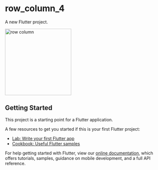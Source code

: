 # row_column_4

A new Flutter project.

<img width="219" alt="row column" src="https://user-images.githubusercontent.com/40392114/67608218-81c5b280-f7b1-11e9-9598-e06c2b62c787.png">


## Getting Started

This project is a starting point for a Flutter application.

A few resources to get you started if this is your first Flutter project:

- [Lab: Write your first Flutter app](https://flutter.dev/docs/get-started/codelab)
- [Cookbook: Useful Flutter samples](https://flutter.dev/docs/cookbook)

For help getting started with Flutter, view our
[online documentation](https://flutter.dev/docs), which offers tutorials,
samples, guidance on mobile development, and a full API reference.
